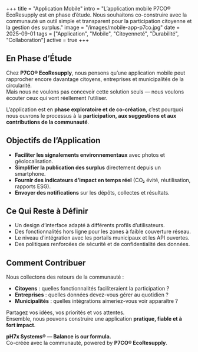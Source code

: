 +++
title = "Application Mobile"
intro = "L’application mobile P7CO® EcoResupply est en phase d’étude. Nous souhaitons co-construire avec la communauté un outil simple et transparent pour la participation citoyenne et la gestion des surplus."
image = "/images/mobile-app-p7co.jpg"
date = 2025-09-01
tags = ["Application", "Mobile", "Citoyenneté", "Durabilité", "Collaboration"]
active = true
+++

## En Phase d’Étude
Chez **P7CO® EcoResupply**, nous pensons qu’une application mobile peut rapprocher encore davantage citoyens, entreprises et municipalités de la circularité.  
Mais nous ne voulons pas concevoir cette solution seuls — nous voulons écouter ceux qui vont réellement l’utiliser.  

L’application est en **phase exploratoire et de co-création**, c’est pourquoi nous ouvrons le processus à la **participation, aux suggestions et aux contributions de la communauté**.

## Objectifs de l’Application
- **Faciliter les signalements environnementaux** avec photos et géolocalisation.  
- **Simplifier la publication des surplus** directement depuis un smartphone.  
- **Fournir des indicateurs d’impact en temps réel** (CO₂ évité, réutilisation, rapports ESG).  
- **Envoyer des notifications** sur les dépôts, collectes et résultats.  

## Ce Qui Reste à Définir
- Un design d’interface adapté à différents profils d’utilisateurs.  
- Des fonctionnalités hors ligne pour les zones à faible couverture réseau.  
- Le niveau d’intégration avec les portails municipaux et les API ouvertes.  
- Des politiques renforcées de sécurité et de confidentialité des données.  

## Comment Contribuer
Nous collectons des retours de la communauté :  
- **Citoyens** : quelles fonctionnalités faciliteraient la participation ?  
- **Entreprises** : quelles données devez-vous gérer au quotidien ?  
- **Municipalités** : quelles intégrations aimeriez-vous voir apparaître ?  

Partagez vos idées, vos priorités et vos attentes.  
Ensemble, nous pouvons construire une application **pratique, fiable et à fort impact**.  

**pH7x Systems® — Balance is our formula.**  
Co-créée avec la communauté, powered by **P7CO® EcoResupply**.
